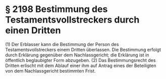 # § 2198 Bestimmung des Testamentsvollstreckers durch einen Dritten
(1) Der Erblasser kann die Bestimmung der Person des Testamentsvollstreckers einem Dritten überlassen. Die Bestimmung erfolgt durch Erklärung gegenüber dem Nachlassgericht; die Erklärung ist in öffentlich beglaubigter Form abzugeben.
(2) Das Bestimmungsrecht des Dritten erlischt mit dem Ablauf einer ihm auf Antrag eines der Beteiligten von dem Nachlassgericht bestimmten Frist.
